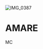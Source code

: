 ![IMG_0387](https://github.com/AMARE2109/AMARE/assets/167922466/7627fe35-c35d-488f-b5bc-cc8d909fc866)
# AMARE
MC
